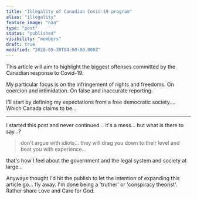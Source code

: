 ```yaml
---
title: "Illegality of Canadian Covid-19 program"
alias: "illegality"
feature_image: "nan"
type: "post"
status: "published"
visibility: "members"
draft: true
modified: "2020-09-30T04:00:00.000Z"
---
```


<p>This article will aim to highlight the biggest offenses committed by the Canadian response to Covid-19. 
</p><p>My particular focus is on the infringement of rights and freedoms. On coercion and intimidation. On false and inaccurate reporting. 
</p><p>I'll start by defining my expectations from a free democratic society.... Which Canada claims to be...</p><hr><p>I started this post and never continued... it's a mess... but what is there to say...? </p><blockquote>don't argue with idiots... they will drag you down to their level and beat you with experience...</blockquote><p>that's how I feel about the government and the legal system and society at large...</p><!--members-only--><p>Anyways thought I'd hit the publish to let the intention of expanding this article go... fly away. I'm done being a 'truther' or 'conspiracy theorist'. Rather share Love and Care for God.</p>
